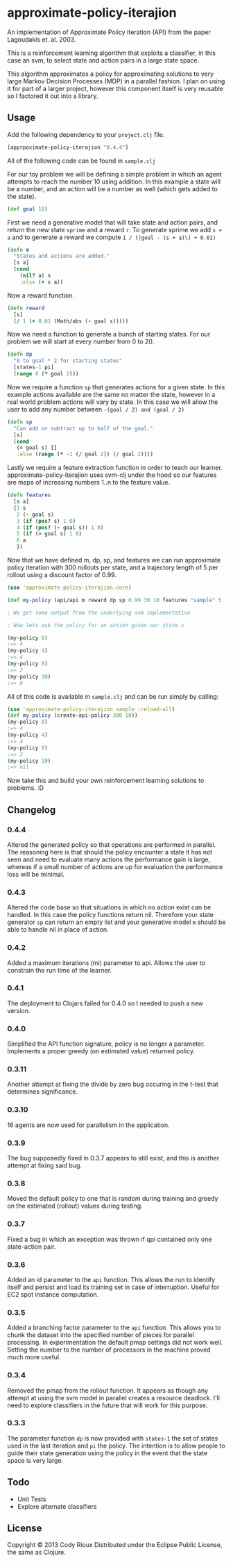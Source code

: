 # approximate-policy-iterajion

An implementation of Approximate Policy Iteration (API) from the paper Lagoudakis et. al. 2003.

This is a reinforcement learning algorithm that exploits a classifier, in this case an svm, to select
state and action pairs in a large state space.

This algorithm approximates a policy for approximating solutions to very large Markov Decision Processes (MDP)
in a parallel fashion. I plan on using it for part of a larger project, however this component itself is
very reusable so I factored it out into a library.

## Usage

Add the following dependency to your `project.clj` file.

```clojure
[apprpoximate-policy-iterajion "0.4.4"]
```

All of the following code can be found in `sample.clj`

For our toy problem we will be defining a simple problem in which an agent attempts to reach the number 10 using addition.
In this example a state will be a number, and an action will be a number as well (which gets added to the state).

```clojure
(def goal 10)
```

First we need a generative model that will take state and action pairs, and return the new state `sprime` and a reward `r`.
To generate sprime we add `s + a` and to generate a reward we compute `1 / (|goal - (s + a)\) + 0.01)`

```clojure
(defn m
  "States and actions are added."
  [s a]
  (cond
    (nil? a) s
    :else (+ s a))
```

Now a reward function.

```clojure
(defn reward
  [s]
  (/ 1 (+ 0.01 (Math/abs (- goal s)))))
```

Now we need a function to generate a bunch of starting states. For our problem we will start at every number from
0 to 20.

```clojure
(defn dp
  "0 to goal * 2 for starting states"
  [states-1 pi]
  (range 0 (* goal 2)))
```

Now we require a function `sp` that generates actions for a given state. In this example actions available are the same
no matter the state, however in a real world problem actions will vary by state. In this case we will allow the user to
add any number between `-(goal / 2) and (goal / 2)`

```clojure
(defn sp
  "Can add or subtract up to half of the goal."
  [s]
  (cond
   (= goal s) []
   :else (range (* -1 (/ goal 2)) (/ goal 2))))
```

Lastly we require a feature extraction function in order to teach our learner. approximate-policy-iterajion uses svm-clj
under the hood so our features are maps of increasing numbers 1..n to the feature value.

```clojure
(defn features
  [s a]
  {1 s
   2 (- goal s)
   3 (if (pos? s) 1 0)
   4 (if (pos? (- goal s)) 1 0)
   5 (if (> goal s) 1 0)
   6 a
   })
```

Now that we have defined m, dp, sp, and features we can run approximate policy iteration with 300 rollouts per state,
 and a trajectory length of 5 per rollout using a discount factor of 0.99.

```clojure
(use 'approximate-policy-iterajion.core)

(def my-policy (api/api m reward dp sp 0.99 30 10 features "sample" 5 :kernel-type (:rbf api/kernel-types))))

; We get some output from the underlying svm implementation

; Now lets ask the policy for an action given our state s

(my-policy 0)
;=> 4
(my-policy 4)
;=> 4 
(my-policy 8)
;=> 2
(my-policy 10)
;=> 0
```

All of this code is available in `sample.clj` and can be run simply by calling:

```clojure
(use 'approximate-policy-iterajion.sample :reload-all)
(def my-policy (create-api-policy 300 10))
(my-policy 0)
;=> 4
(my-policy 4)
;=> 4 
(my-policy 8)
;=> 2
(my-policy 10)
;=> nil
```

Now take this and build your own reinforcement learning solutions to problems. :D

## Changelog

### 0.4.4
Altered the generated policy so that operations are performed in parallel. The reasoning here
is that should the policy encounter a state it has not seen and need to evaluate many actions
the performance gain is large, whereas if a small number of actions are up for evaluation
the performance loss will be minimal.

### 0.4.3
Altered the code base so that situations in which no action exist can be handled. In this case
the policy functions return nil. Therefore your state generator `sp` can return an empty list
and your generative model `m` should be able to handle nil in place of action.

### 0.4.2
Added a maximum iterations (mi) parameter to api. Allows the user to constrain the run
time of the learner.

### 0.4.1
The deployment to Clojars failed for 0.4.0 so I needed to push a new version.

### 0.4.0
Simplified the API function signature, policy is no longer a parameter. Implements a proper greedy (on estimated value)
returned policy.

### 0.3.11
Another attempt at fixing the divide by zero bug occuring in the t-test that determines
significance.

### 0.3.10
16 agents are now used for parallelism in the application.

### 0.3.9
The bug supposedly fixed in 0.3.7 appears to still exist, and this is another attempt at fixing
said bug.

### 0.3.8
Moved the default policy to one that is random during training and greedy on the estimated (rollout)
values during testing.

### 0.3.7
Fixed a bug in which an exception was thrown if qpi contained only one state-action pair.

### 0.3.6
Added an id parameter to the `api` function. This allows the run to identify itself and persist
and load its training set in case of interruption. Useful for EC2 spot instance computation.

### 0.3.5
Added a branching factor parameter to the `api` function. This allows you to chunk the dataset into the
specified number of pieces for parallel processing. In experimentation the default pmap settings did not
work well. Setting the number to the number of processors in the machine proved much more useful.

### 0.3.4

Removed the pmap from the rollout function. It appears as though any attempt at using the svm model in parallel creates
a resource deadlock. I'll need to explore classifiers in the future that will work for this purpose.

### 0.3.3
The parameter function `dp` is now provided with `states-1` the set of states used in the last iteration and `pi` the policy.
The intention is to allow people to guide their state generation using the policy in the event that the state space is very large.


## Todo
* Unit Tests
* Explore alternate classifiers

## License

Copyright © 2013 Cody Rioux
Distributed under the Eclipse Public License, the same as Clojure.
